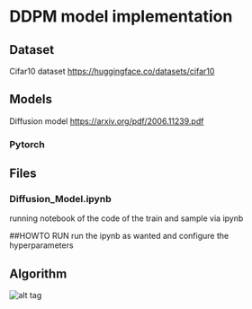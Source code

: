 # DDPM model implementation
## Dataset
Cifar10 dataset
<a> https://huggingface.co/datasets/cifar10 </a>
## Models
Diffusion model 
<a> https://arxiv.org/pdf/2006.11239.pdf </a>
### Pytorch
## Files
### Diffusion_Model.ipynb
running notebook of the code of the train and sample via ipynb

##HOWTO RUN
run the ipynb as wanted and configure the hyperparameters

## Algorithm
![alt tag](https://github.com/orel1212/MyWorks/blob/main/Deep%20Learning/Diffusion_Model/train_and_sample.png)

